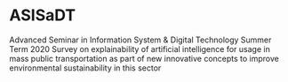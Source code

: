 # ASISaDT
Advanced Seminar in Information System &amp; Digital Technology
Summer Term 2020
Survey on explainability of artificial intelligence for usage in mass public transportation as part of new innovative concepts to improve environmental sustainability in this sector
